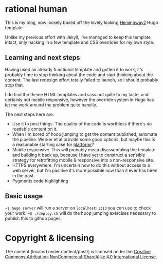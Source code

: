 # rational human

This is my blog, now loosely based off the lovely looking [Hemingway2](http://themes.gohugo.io/hemingway2/) Hugo template.

Unlike my previous effort with Jekyll, I've managed to keep this template intact, only hacking in a few template and CSS overrides for my own style.

## Learning and next steps

Having used an already functional template and gotten it to work, it's probably time to stop thinking about the code and start thinking about the content. The last redesign effort totally failed to launch, so I should probably stop that.

I do find the theme HTML templates and sass not quite to my taste, and certainly not mobile responsive, however the override system in Hugo has let me work around the problem quite handily.

The next steps here are:

 * Use it to post things. The quality of the code is worthless if there's no readable content on it.
 * When I'm bored of hoop jumping to get the content published, automate the pipeline. Werker et al provide some good options, but maybe this is a reasonable starting case for [platformr](https://github.com/pietersartain/platformr)?
 * Mobile responsive. This will probably mean disassembling the template and building it back up, because I have yet to construct a sensible strategy for retrofitting mobile & responsive into a non-responsive site.
 * HTTPS everywhere. I'm uncertain how to do this without access to a web server, but I'm positive it's more possible now than it ever has been in the past.
 * Pygments code highlighting

## Basic usage

`~$ hugo server` will run a server on `localhost:1313` you can use to check your work.
`~$ ./deploy.sh` will do the hoop jumping exercises necessary to publish this to github pages.

# Copyright & licensing
The content (located under content/post/) is licensed under the [Creative Commons Attribution-NonCommercial-ShareAlike 4.0 International License](http://creativecommons.org/licenses/by-nc-sa/4.0/).
